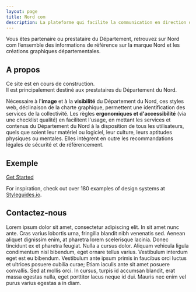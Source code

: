 ```yaml
---
layout: page
title: Nord com
description: La plateforme qui facilite la communication en direction des Nordistes
---
```


Vous êtes partenaire ou prestataire du Département, retrouvez sur Nord com l’ensemble des informations de référence sur la marque Nord et les créations graphiques départementales.

## A propos
Ce site est en cours de construction.  
Il est principalement destiné aux prestataires du Département du Nord.  
  
Nécessaire à l'**image** et à la **visibilité** du Département du Nord, ces styles web, déclinaison de la charte graphique, permettent une identification des services de la collectivité. Les règles **ergonomiques et d'accessibilité** (via une checklist qualité) en facilitent l'usage, en mettant les services et contenus du Département du Nord à la disposition de tous les utilisateurs, quels que soient leur matériel ou logiciel, leur culture, leurs aptitudes physiques ou mentales. Elles intègrent en outre les recommandations légales de sécurité et de référencement.

## Exemple

 <div class="u-margin-bottom-double"><a href="{{ "/getting-started.html" | prepend: site.baseurl }}" class="c-btn">Get Started</a></div>

For inspiration, check out over 180 examples of design systems at [Styleguides.io](http://styleguides.io/examples).

## Contactez-nous

Lorem ipsum dolor sit amet, consectetur adipiscing elit. In sit amet nunc ante. Cras varius lobortis urna, fringilla blandit nibh venenatis sed. Aenean aliquet dignissim enim, at pharetra lorem scelerisque lacinia. Donec tincidunt ex et pharetra feugiat. Nulla a cursus dolor. Aliquam vehicula ligula condimentum nisl bibendum, eget ornare tellus varius. Vestibulum interdum eget est eu bibendum. Vestibulum ante ipsum primis in faucibus orci luctus et ultrices posuere cubilia curae; Etiam iaculis ante sit amet posuere convallis. Sed at mollis orci. In cursus, turpis id accumsan blandit, erat massa egestas nulla, eget porttitor lacus neque id dui. Mauris nec enim vel purus varius egestas a in diam.


